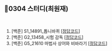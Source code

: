 
## 📘0304 스터디(최원재)
</br>

1. [백준] S1_14891_톱니바퀴 [[정답코드](https://github.com/daejeon5-algostudy/AlgorithmStudy/blob/main/%EC%8A%A4%ED%84%B0%EB%94%94/0304/%EC%B5%9C%EC%9B%90%EC%9E%AC/Main_bj_14891_%ED%86%B1%EB%8B%88%EB%B0%94%ED%80%B4.java)]
2. [백준] G2_13458_시험 감독 [[정답코드](https://github.com/daejeon5-algostudy/AlgorithmStudy/blob/main/%EC%8A%A4%ED%84%B0%EB%94%94/0304/%EC%B5%9C%EC%9B%90%EC%9E%AC/Main_bj_13458_%EC%8B%9C%ED%97%98%EA%B0%90%EB%8F%85.java)]
3. [백준] G5_21610 마법사 상어와 비바라기 [[정답코드](https://github.com/daejeon5-algostudy/AlgorithmStudy/blob/main/%EC%8A%A4%ED%84%B0%EB%94%94/0304/%EC%B5%9C%EC%9B%90%EC%9E%AC/Main_bj_21610_%EB%A7%88%EB%B2%95%EC%82%AC%EC%83%81%EC%96%B4%EC%99%80%EB%B9%84%EB%B0%94%EB%9D%BC%EA%B8%B03.java)]

